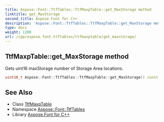 ```yaml
---
title: Aspose::Font::TtfTables::TtfMaxpTable::get_MaxStorage method
linktitle: get_MaxStorage
second_title: Aspose.Font for C++
description: 'Aspose::Font::TtfTables::TtfMaxpTable::get_MaxStorage method. Gets uint16 maxStorage number of Storage Area locations in C++.'
type: docs
weight: 1200
url: /cpp/aspose.font.ttftables/ttfmaxptable/get_maxstorage/
---
```

## TtfMaxpTable::get_MaxStorage method


Gets uint16 maxStorage number of Storage Area locations.

```cpp
uint16_t Aspose::Font::TtfTables::TtfMaxpTable::get_MaxStorage() const
```

## See Also

* Class [TtfMaxpTable](../)
* Namespace [Aspose::Font::TtfTables](../../)
* Library [Aspose.Font for C++](../../../)
